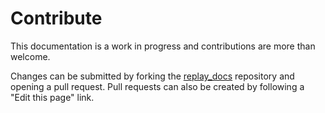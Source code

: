 # Contribute

This documentation is a work in progress and contributions are more than
welcome.

Changes can be submitted by forking the
[replay_docs](https://github.com/FPGAArcade/replay_docs) repository and opening
a pull request. Pull requests can also be created by following a "Edit this
page" link.
